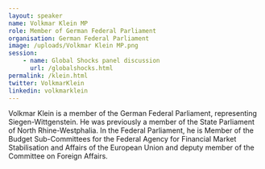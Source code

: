 ```yaml
---
layout: speaker
name: Volkmar Klein MP
role: Member of German Federal Parliament
organisation: German Federal Parliament
image: /uploads/Volkmar Klein MP.png
session:
    - name: Global Shocks panel discussion
      url: /globalshocks.html
permalink: /klein.html
twitter: VolkmarKlein
linkedin: volkmarklein
---
```

Volkmar Klein is a member of the German Federal Parliament, representing Siegen-Wittgenstein. He was previously a member of the State Parliament of North Rhine-Westphalia. In the Federal Parliament, he is Member of the Budget Sub-Committees for the Federal Agency for Financial Market Stabilisation and Affairs of the European Union and deputy member of the Committee on Foreign Affairs.